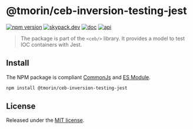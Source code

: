 # @tmorin/ceb-inversion-testing-jest

[![npm version](https://badge.fury.io/js/%40tmorin%2Fceb-inversion-core.svg)](https://badge.fury.io/js/%40tmorin%2Fceb-inversion-testing-jest)
[![skypack.dev](https://img.shields.io/badge/-skypack.dev-blueviolet.svg)](https://www.skypack.dev/view/@tmorin/ceb-inversion-testing-jest)
[![doc](https://img.shields.io/badge/-doc-informational.svg)](https://tmorin.github.io/ceb)
[![api](https://img.shields.io/badge/-api-informational.svg)](https://tmorin.github.io/ceb/api/modules/_tmorin_ceb_inversion_testing_jest.html)

> The package is part of the `<ceb/>` library.
> It provides a model to test IOC containers with Jest.

## Install

The NPM package is compliant [CommonJs](https://flaviocopes.com/commonjs) and [ES Module](https://flaviocopes.com/es-modules).

```bash
npm install @tmorin/ceb-inversion-testing-jest
```

## License

Released under the [MIT license].

[Custom Elements (v1)]: https://html.spec.whatwg.org/multipage/custom-elements.html
[MIT license]: http://opensource.org/licenses/MIT

